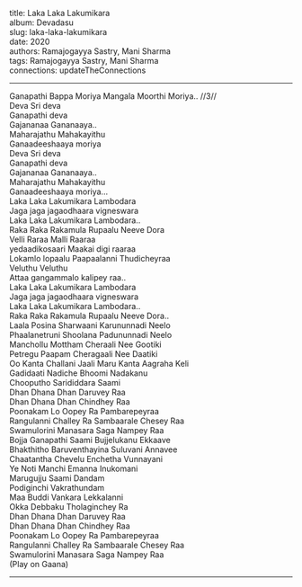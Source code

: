 title: Laka Laka Lakumikara  
album: Devadasu  
slug: laka-laka-lakumikara  
date: 2020  
authors: Ramajogayya Sastry, Mani Sharma  
tags: Ramajogayya Sastry, Mani Sharma  
connections: updateTheConnections  

------------

Ganapathi Bappa Moriya Mangala Moorthi Moriya..  //3//  
Deva Sri deva  
Ganapathi deva  
Gajananaa Gananaaya..  
Maharajathu Mahakayithu  
Ganaadeeshaaya moriya  
Deva Sri deva  
Ganapathi deva  
Gajananaa Gananaaya..  
Maharajathu Mahakayithu  
Ganaadeeshaaya moriya...  
Laka Laka Lakumikara Lambodara  
Jaga jaga jagaodhaara vigneswara  
Laka Laka Lakumikara Lambodara..  
Raka Raka Rakamula Rupaalu Neeve Dora  
Velli Raraa Malli Raaraa  
yedaadikosaari Maakai digi raaraa  
Lokamlo lopaalu Paapaalanni Thudicheyraa  
Veluthu Veluthu  
Attaa gangammalo kalipey raa..  
Laka Laka Lakumikara Lambodara  
Jaga jaga jagaodhaara vigneswara  
Laka Laka Lakumikara Lambodara..  
Raka Raka Rakamula Rupaalu Neeve Dora..  
Laala Posina Sharwaani Karununnadi Neelo  
Phaalanetruni Shoolana Padununnadi Neelo  
Manchollu Mottham Cheraali Nee Gootiki  
Petregu Paapam Cheragaali Nee Daatiki  
Oo Kanta Challani Jaali Maru Kanta Aagraha Keli  
Gadidaati Nadiche Bhoomi Nadakanu  
Chooputho Sarididdara Saami  
Dhan Dhana Dhan Daruvey Raa  
Dhan Dhana Dhan Chindhey Raa  
Poonakam Lo Oopey Ra Pambarepeyraa  
Rangulanni Challey Ra Sambaarale Chesey Raa  
Swamulorini Manasara Saga Nampey Raa  
Bojja Ganapathi Saami Bujjelukanu Ekkaave  
Bhakthitho Baruventhayina Suluvani Annavee  
Chaatantha Chevelu Enchetha Vunnayani  
Ye Noti Manchi Emanna Inukomani  
Marugujju Saami Dandam  
Podiginchi Vakrathundam  
Maa Buddi Vankara Lekkalanni  
Okka Debbaku Tholaginchey Ra  
Dhan Dhana Dhan Daruvey Raa  
Dhan Dhana Dhan Chindhey Raa  
Poonakam Lo Oopey Ra Pambarepeyraa  
Rangulanni Challey Ra Sambaarale Chesey Raa  
Swamulorini Manasara Saga Nampey Raa  
(Play on Gaana)  


------------

